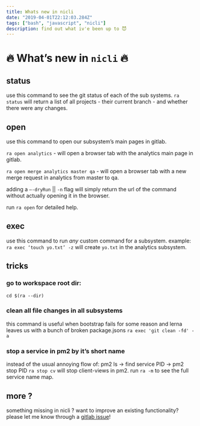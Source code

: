 ```yaml
---
title: Whats new in nicli
date: "2019-04-01T22:12:03.284Z"
tags: ["bash", "javascript", "nicli"]
description: find out what iv'e been up to 😈
---
```


# 🔥 What’s new in `nicli` 🔥 
## status   
use this command to see the git status of each of the sub systems.
`ra status` will return a list of all projects - their current branch - and whether there were any changes.

## open
use this command to open our subsystem’s main pages in gitlab.

`ra open analytics` - will open a browser tab with the analytics main page in gitlab.

`ra open merge analytics master qa` - will open a browser tab with a new merge request in analytics from master to qa.

adding a `—-dryRun`  || `-n` flag will simply return the url of the command without actually opening it in the browser.

run `ra open` for detailed help.

## exec
use this command to run *any* custom command for a subsystem.
example: `ra exec ‘touch yo.txt’ -z` will create `yo.txt` in the analytics subsystem.

## tricks
### go to workspace root dir:
`cd $(ra --dir)`

### clean all file changes in all subsystems 
this command is useful when bootstrap fails for some reason and lerna leaves us with a bunch of broken package.jsons
`ra exec 'git clean -fd' -a`

### stop a service in pm2 by it’s short name
instead of the usual annoying flow of:
pm2 ls -> find service PID -> pm2 stop PID
`ra stop cv` will stop client-views in pm2.
run `ra -m` to see the full service name map.

## more ?
something missing in nicli ? want to improve an existing functionality? 
please let me know through a [gitlab issue](http://zgitlab.zerto.local/talhayut/cli/issues/new?issue%5Bassignee_id%5D=&issue%5Bmilestone_id%5D=)! 